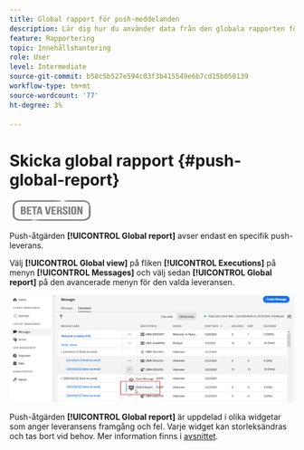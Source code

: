 ```yaml
---
title: Global rapport för push-meddelanden
description: Lär dig hur du använder data från den globala rapporten för push-meddelanden
feature: Rapportering
topic: Innehållshantering
role: User
level: Intermediate
source-git-commit: b58c5b527e594c03f3b415549e6b7cd15b050139
workflow-type: tm+mt
source-wordcount: '77'
ht-degree: 3%

---
```


# Skicka global rapport {#push-global-report}

![](../assets/do-not-localize/badge.png)

Push-åtgärden **[!UICONTROL Global report]** avser endast en specifik push-leverans.

Välj **[!UICONTROL Global view]** på fliken **[!UICONTROL Executions]** på menyn **[!UICONTROL Messages]** och välj sedan **[!UICONTROL Global report]** på den avancerade menyn för den valda leveransen.

![](../assets/global_report_11.png)

Push-åtgärden **[!UICONTROL Global report]** är uppdelad i olika widgetar som anger leveransens framgång och fel. Varje widget kan storleksändras och tas bort vid behov. Mer information finns i [avsnittet](global-report.md#modify-dashboard).
